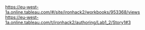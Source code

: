 https://eu-west-1a.online.tableau.com/#/site/ironhack2/workbooks/953368/views
https://eu-west-1a.online.tableau.com/t/ironhack2/authoring/Lab1_2/Story1#3
